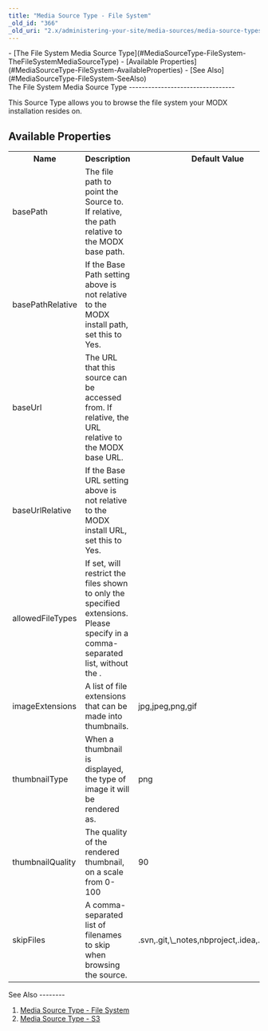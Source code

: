 ```yaml
---
title: "Media Source Type - File System"
_old_id: "366"
_old_uri: "2.x/administering-your-site/media-sources/media-source-types/media-source-type-file-system"
---
```


<div>- [The File System Media Source Type](#MediaSourceType-FileSystem-TheFileSystemMediaSourceType)
- [Available Properties](#MediaSourceType-FileSystem-AvailableProperties)
- [See Also](#MediaSourceType-FileSystem-SeeAlso)

</div>The File System Media Source Type
---------------------------------

This Source Type allows you to browse the file system your MODX installation resides on.

Available Properties
--------------------

<table id="TBL1376497247037"><tbody><tr><th>Name</th><th>Description</th><th>Default Value</th></tr><tr><td>basePath</td><td>The file path to point the Source to. If relative, the path relative to the MODX base path.</td></tr><tr><td>basePathRelative</td><td>If the Base Path setting above is not relative to the MODX install path, set this to Yes.</td></tr><tr><td>baseUrl</td><td>The URL that this source can be accessed from. If relative, the URL relative to the MODX base URL.</td></tr><tr><td>baseUrlRelative</td><td>If the Base URL setting above is not relative to the MODX install URL, set this to Yes.</td></tr><tr><td>allowedFileTypes</td><td>If set, will restrict the files shown to only the specified extensions. Please specify in a comma-separated list, without the .</td><td> </td></tr><tr><td>imageExtensions</td><td>A list of file extensions that can be made into thumbnails.</td><td>jpg,jpeg,png,gif</td></tr><tr><td>thumbnailType</td><td>When a thumbnail is displayed, the type of image it will be rendered as.</td><td>png</td></tr><tr><td>thumbnailQuality</td><td>The quality of the rendered thumbnail, on a scale from 0-100</td><td>90</td></tr><tr><td>skipFiles</td><td>A comma-separated list of filenames to skip when browsing the source.</td><td>.svn,.git,\_notes,nbproject,.idea,.DS\_Store</td></tr></tbody></table>See Also
--------

1. [Media Source Type - File System](/revolution/2.x/administering-your-site/media-sources/media-source-types/media-source-type-file-system)
2. [Media Source Type - S3](/revolution/2.x/administering-your-site/media-sources/media-source-types/media-source-type-s3)